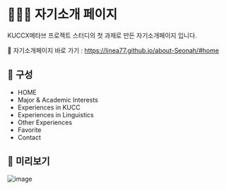 # 💁🏻‍♀️ 자기소개 페이지

KUCCX메타브 프로젝트 스터디의 첫 과제로 만든 자기소개페이지 입니다.

🚪 자기소개페이지 바로 가기 : https://linea77.github.io/about-Seonah/#home



## 📍 구성

* HOME
* Major & Academic Interests
* Experiences in KUCC
* Experiences in Linguistics
* Other Experiences
* Favorite
* Contact

## 📍 미리보기
![image](https://user-images.githubusercontent.com/78631771/191919741-230e7c1c-9137-4a65-b91c-35b823181824.png)
